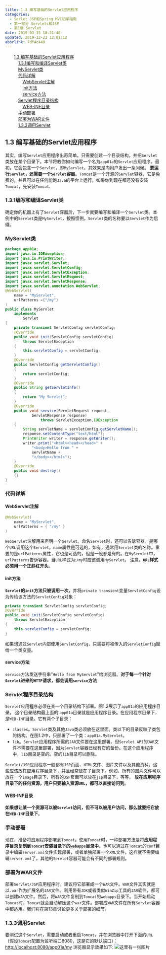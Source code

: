```yaml
---
title: 1.3 编写基础的Servlet应用程序
categories: 
  - Serlet JSP和Spring MVC初学指南
  - 第一部分 Servlets和JSP
  - 第1章 Servlet
date: 2019-03-15 18:31:48
updated: 2019-12-23 12:01:12
abbrlink: 7df4c449
---
```

<div id='my_toc'><a href="/JavaReadingNotes/7df4c449/#1-3-编写基础的Servlet应用程序" class="header_2">1.3 编写基础的Servlet应用程序</a>&nbsp;<br><a href="/JavaReadingNotes/7df4c449/#1-3-1编写和编译Servlet类" class="header_3">1.3.1编写和编译Servlet类</a>&nbsp;<br><a href="/JavaReadingNotes/7df4c449/#MyServlet类" class="header_3">MyServlet类</a>&nbsp;<br><a href="/JavaReadingNotes/7df4c449/#代码详解" class="header_3">代码详解</a>&nbsp;<br><a href="/JavaReadingNotes/7df4c449/#WebServlet注解" class="header_4">WebServlet注解</a>&nbsp;<br><a href="/JavaReadingNotes/7df4c449/#init方法" class="header_4">init方法</a>&nbsp;<br><a href="/JavaReadingNotes/7df4c449/#service方法" class="header_4">service方法</a>&nbsp;<br><a href="/JavaReadingNotes/7df4c449/#Servlet程序目录结构" class="header_3">Servlet程序目录结构</a>&nbsp;<br><a href="/JavaReadingNotes/7df4c449/#WEB-INF目录" class="header_4">WEB-INF目录</a>&nbsp;<br><a href="/JavaReadingNotes/7df4c449/#手动部署" class="header_3">手动部署</a>&nbsp;<br><a href="/JavaReadingNotes/7df4c449/#部署为WAR文件" class="header_3">部署为WAR文件</a>&nbsp;<br><a href="/JavaReadingNotes/7df4c449/#1-3-3调用Servlet" class="header_3">1.3.3调用Servlet</a>&nbsp;<br></div>
<style>.header_1{margin-left: 1em;}.header_2{margin-left: 2em;}.header_3{margin-left: 3em;}.header_4{margin-left: 4em;}.header_5{margin-left: 5em;}.header_6{margin-left: 6em;}</style>
<!--more-->
<script>if (navigator.platform.search('arm')==-1){document.getElementById('my_toc').style.display = 'none';}var e,p = document.getElementsByTagName('p');while (p.length>0) {e = p[0];e.parentElement.removeChild(e);}</script>

<!--end-->
<!--SSTStart-->
## 1.3 编写基础的Servlet应用程序 ##
其实，编写`Servlet`应用程序出奇简单。只需要创建一个目录结构，并把`Servlet`类放在某个目录下。本节将教你如何编写一个名为`app01a`的`Servlet`应用程序。最初，它会包含一个`Servlet`，即`MyServlet`，其效果是向用户发出一条问候。 **要运行`Servlet`，还需要一个`Servlet`容器**。`Tomcat`是一个开源的`Servlet`容器，它是免费的，并且可以在任何能跑`Java`的平台上运行。如果你到现在都还没有安装 `Tomcat`，先安装`Tomcat`.
### 1.3.1编写和编译Servlet类 ###
确定你的机器上有了`Servlet`容器后，下一步就要编写和编译一个`Servlet`类。本例中的`Servlet`类是`MyServlet`，按照惯例，`Servlet`类的名称要以`Servlet`作为后缀。
### MyServlet类 ###
```java
package app01a;
import java.io.IOException;
import java.io.PrintWriter;
import javax.servlet.Servlet;
import javax.servlet.ServletConfig;
import javax.servlet.ServletException;
import javax.servlet.ServletRequest;
import javax.servlet.ServletResponse;
import javax.servlet.annotation.WebServlet;
@WebServlet(
    name = "MyServlet",
    urlPatterns ={"/my"}
)
public class MyServlet
    implements
        Servlet
{
    private transient ServletConfig servletConfig;
    @Override
    public void init(ServletConfig servletConfig) 
        throws ServletException
    {
        this.servletConfig = servletConfig;
    }
    @Override
    public ServletConfig getServletConfig()
    {
        return servletConfig;
    }
    @Override
    public String getServletInfo()
    {
        return "My Servlet";
    }
    @Override
    public void service(ServletRequest request,
            ServletResponse response)
                throws ServletException,IOException
    {
        String servletName = servletConfig.getServletName();
        response.setContentType("text/html");
        PrintWriter writer = response.getWriter();
        writer.print("<html><head></head>" +
            "<body>Hello from " + 
            servletName + 
            "</body></html>");
    }
    @Override
    public void destroy()
    {}
}
```
### 代码详解 ###
#### WebServlet注解 ####
```java
@WebServlet(
    name = "MyServlet",
    urlPatterns = { "/my" }
)
```
`WebServlet`注解用来声明一个`Servlet`。命名`Servlet`时，还可以告诉容器，是哪个`URL`调用这个`Servlet`。`name`属性是可选的，如有，通常用`Servlet`类的名称。重要的是`urlPatterns`属性，它也是可选的，但是一般都是有的。在`MyServlet`中，`urlPatterns`告诉容器，当`URL`样式为:`/my`时应该调用`MyServlet`。
注意，**`URL`样式必须用一个正斜杠开头**。

#### init方法 ####
**`Servlet`的`init`方法只被调用一次**，并将`private transient`变量`ServletConfig`设为传给该方法的`ServletConfig`对象：
```java
private transient ServletConfig servletConfig;
@Override
public void init(ServletConfig servletConfig) 
    throws ServletException
{
    this.servletConfig = servletConfig;
}
```
如果想通过`Servlet`内部使用`ServletConfig`，只需要将被传入的`ServletConfig`赋给一个类变量。
#### service方法 ####
`service`方法发送字符串“`Hello from MyServlet`”给浏览器。**对于每一个针对`Servlet`进来的`HTTP`请求，都会调用`service`方法**
### Servlet程序目录结构 ###
`Servlet`应用程序必须在某一个目录结构下部署。图1.2展示了`app01a`的应用程序目录。
这个目录结构最上面的 `app01a`目录就是应用程序目录。在应用程序目录下，是`WEB-INF`目录。它有两个子目录：
- `classes`。`Servlet`类及其他`Java`类必须放在这里面。类以下的目录反映了类包的结构。在图1.2中，只部署了一个类：`app01a.MyServlet`。
- `lib`。`Servlet`应用程序所需的`JAR`文件要在这里部署。但`Servlet API`的`JAR`文件不需要在这里部署，因为`Servlet`容器已经有它的备份。在这个应用程序中，`lib`目录是空的。空的`lib`目录可以删除。

`Servlet/JSP`应用程序一般都有`JSP`页面、`HTML`文件、图片文件以及其他资料。这些应该放在应用程序目录下，并且经常放在子目录下。例如，所有的图片文件可以放在一个`image`目录下，所有的`JSP`页面可以放在`jsp`目录下，等等。
**放在应用程序目录下的任何资源，用户只要输入资源`URL`，都可以直接访问到**。
#### WEB-INF目录 ####
**如果想让某一个资源可以被`Servlet`访问，但不可以被用户访问，那么就要把它放在`WEB-INF`目录下**。

### 手动部署 ###
现在，准备将应用程序部署到`Tomcat`。使用`Tomcat`时，一种部署方法是将**应用程序目录复制到`Tomcat`安装目录下的`webapps`目录中**。也可以通过在`Tomcat`的`conf`目录中编辑`server.xml`文件实现部署，或者单独部署一个`XML`文件，这样就不需要编辑`server.xml`了。其他的`Servlet`容器可能会有不同的部署规则。

### 部署为WAR文件 ###
部署`Servlet/JSP`应用程序时，建议将它部署成一个`WAR`文件。`WAR`文件其实就是以`.war`作为扩展名的`JAR`文件。利用带有`JDK`或者类似`WinZip`工具的`JAR`软件，都可以创建`WAR`文件。然后，将`WAR`文件复制到`Tomcat`的`webapps`目录下。当开始启动`Tomcat`时，`Tomcat`就会自动解压这个`war`文件。部署成`WAR`文件在所有`Servlet`容器中都适用。我们将在第13章讨论更多关于部署的细节。
### 1.3.3调用Servlet ###
要测试这个`Servlet`，需要启动或者重启`Tomcat`，并在浏览器中打开下面的`URL`（假设`Tomcat`配置为监听端口8080，这是它的默认端口）：
[http://localhost:8080/app01a/my](http://localhost:8080/app01a/my)
浏览器显示效果如下:
![这里有一张图片](https://image-1257720033.cos.ap-shanghai.myqcloud.com/blog/readbooknote/ServlerJSPAndSpring%20MVCChuXueZhiNan/Chapter1/5.png)

<!--SSTStop-->
